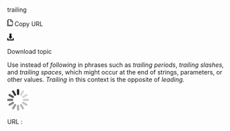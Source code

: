 # 

trailing

![Copy URL](media/trailing/Copy.png)
Copy URL

![Download](media/trailing/Download.png)

Download topic

Use instead of *following* in phrases such as *trailing periods*, *trailing slashes,* and *trailing spaces*, which might occur at the end of strings, parameters, or other values. *Trailing* in this context is the opposite of *leading.*

![In progress](media/trailing/activity-large.gif)

URL :
